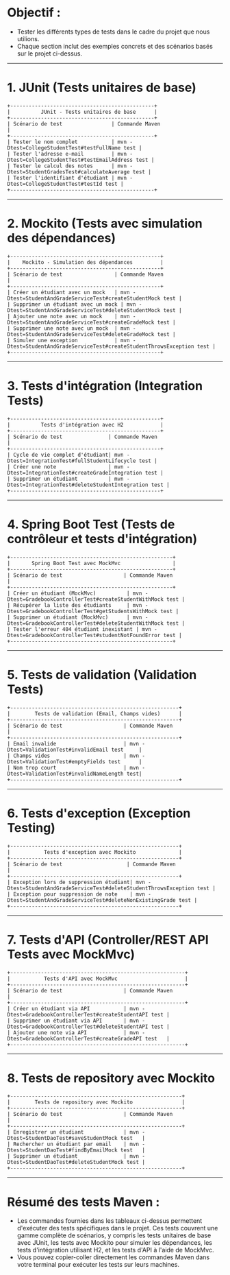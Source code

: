 # Objectif :

- Tester les différents types de tests dans le cadre du projet que nous utilions. 
- Chaque section inclut des exemples concrets et des scénarios basés sur le projet ci-dessus.

---

# 1. **JUnit (Tests unitaires de base)**

```plaintext
+-----------------------------------------------+
|          JUnit - Tests unitaires de base      |
+-----------------------------------------------+
| Scénario de test                | Commande Maven                          |
+-----------------------------------------------+
| Tester le nom complet           | mvn -Dtest=CollegeStudentTest#testFullName test |
| Tester l'adresse e-mail         | mvn -Dtest=CollegeStudentTest#testEmailAddress test |
| Tester le calcul des notes      | mvn -Dtest=StudentGradesTest#calculateAverage test |
| Tester l'identifiant d'étudiant | mvn -Dtest=CollegeStudentTest#testId test |
+-----------------------------------------------+
```

---

# 2. **Mockito (Tests avec simulation des dépendances)**

```plaintext
+-------------------------------------------------+
|    Mockito - Simulation des dépendances         |
+-------------------------------------------------+
| Scénario de test                 | Commande Maven                                 |
+-------------------------------------------------+
| Créer un étudiant avec un mock   | mvn -Dtest=StudentAndGradeServiceTest#createStudentMock test |
| Supprimer un étudiant avec un mock | mvn -Dtest=StudentAndGradeServiceTest#deleteStudentMock test |
| Ajouter une note avec un mock    | mvn -Dtest=StudentAndGradeServiceTest#createGradeMock test |
| Supprimer une note avec un mock  | mvn -Dtest=StudentAndGradeServiceTest#deleteGradeMock test |
| Simuler une exception            | mvn -Dtest=StudentAndGradeServiceTest#createStudentThrowsException test |
+-------------------------------------------------+
```

---

# 3. **Tests d'intégration (Integration Tests)**

```plaintext
+-------------------------------------------------+
|          Tests d'intégration avec H2            |
+-------------------------------------------------+
| Scénario de test               | Commande Maven                                  |
+-------------------------------------------------+
| Cycle de vie complet d'étudiant| mvn -Dtest=IntegrationTest#fullStudentLifecycle test |
| Créer une note                 | mvn -Dtest=IntegrationTest#createGradeIntegration test |
| Supprimer un étudiant          | mvn -Dtest=IntegrationTest#deleteStudentIntegration test |
+-------------------------------------------------+
```

---

# 4. **Spring Boot Test (Tests de contrôleur et tests d'intégration)**

```plaintext
+-----------------------------------------------------+
|       Spring Boot Test avec MockMvc                 |
+-----------------------------------------------------+
| Scénario de test                    | Commande Maven                                |
+-----------------------------------------------------+
| Créer un étudiant (MockMvc)          | mvn -Dtest=GradebookControllerTest#createStudentWithMock test |
| Récupérer la liste des étudiants     | mvn -Dtest=GradebookControllerTest#getStudentsWithMock test |
| Supprimer un étudiant (MockMvc)      | mvn -Dtest=GradebookControllerTest#deleteStudentWithMock test |
| Tester l'erreur 404 étudiant inexistant | mvn -Dtest=GradebookControllerTest#studentNotFoundError test |
+-----------------------------------------------------+
```

---

# 5. **Tests de validation (Validation Tests)**

```plaintext
+-------------------------------------------------------+
|        Tests de validation (Email, Champs vides)      |
+-------------------------------------------------------+
| Scénario de test                    | Commande Maven                                  |
+-------------------------------------------------------+
| Email invalide                      | mvn -Dtest=ValidationTest#invalidEmail test     |
| Champs vides                        | mvn -Dtest=ValidationTest#emptyFields test      |
| Nom trop court                      | mvn -Dtest=ValidationTest#invalidNameLength test|
+-------------------------------------------------------+
```

---

# 6. **Tests d'exception (Exception Testing)**

```plaintext
+-------------------------------------------------------+
|           Tests d'exception avec Mockito              |
+-------------------------------------------------------+
| Scénario de test                     | Commande Maven                                 |
+-------------------------------------------------------+
| Exception lors de suppression étudiant| mvn -Dtest=StudentAndGradeServiceTest#deleteStudentThrowsException test |
| Exception pour suppression de note    | mvn -Dtest=StudentAndGradeServiceTest#deleteNonExistingGrade test |
+-------------------------------------------------------+
```

---

# 7. **Tests d'API (Controller/REST API Tests avec MockMvc)**

```plaintext
+---------------------------------------------------------+
|           Tests d'API avec MockMvc                      |
+---------------------------------------------------------+
| Scénario de test                    | Commande Maven                                   |
+---------------------------------------------------------+
| Créer un étudiant via API           | mvn -Dtest=GradebookControllerTest#createStudentAPI test |
| Supprimer un étudiant via API       | mvn -Dtest=GradebookControllerTest#deleteStudentAPI test |
| Ajouter une note via API            | mvn -Dtest=GradebookControllerTest#createGradeAPI test   |
+---------------------------------------------------------+
```

---

# 8. **Tests de repository avec Mockito**

```plaintext
+--------------------------------------------------------+
|        Tests de repository avec Mockito                |
+--------------------------------------------------------+
| Scénario de test                    | Commande Maven                                   |
+--------------------------------------------------------+
| Enregistrer un étudiant             | mvn -Dtest=StudentDaoTest#saveStudentMock test   |
| Rechercher un étudiant par email    | mvn -Dtest=StudentDaoTest#findByEmailMock test   |
| Supprimer un étudiant               | mvn -Dtest=StudentDaoTest#deleteStudentMock test |
+--------------------------------------------------------+
```

---

# Résumé des tests Maven :

- Les commandes fournies dans les tableaux ci-dessus permettent d'exécuter des tests spécifiques dans le projet. Ces tests couvrent une gamme complète de scénarios, y compris les tests unitaires de base avec JUnit, les tests avec Mockito pour simuler les dépendances, les tests d'intégration utilisant H2, et les tests d'API à l'aide de MockMvc.
- Vous pouvez copier-coller directement les commandes Maven dans votre terminal pour exécuter les tests sur leurs machines.
